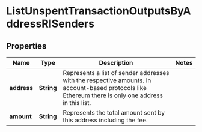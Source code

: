 

# ListUnspentTransactionOutputsByAddressRISenders


## Properties

Name | Type | Description | Notes
------------ | ------------- | ------------- | -------------
**address** | **String** | Represents a list of sender addresses with the respective amounts. In account-based protocols like Ethereum there is only one address in this list. | 
**amount** | **String** | Represents the total amount sent by this address including the fee. | 



